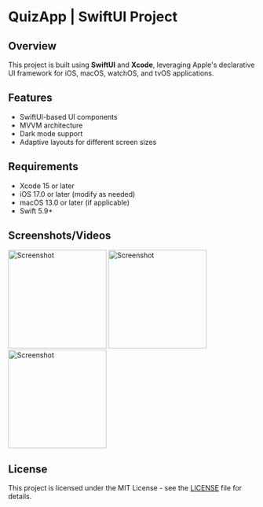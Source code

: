 # QuizApp | SwiftUI  Project

## Overview
This project is built using **SwiftUI** and **Xcode**, leveraging Apple's declarative UI framework for iOS, macOS, watchOS, and tvOS applications.

## Features
- SwiftUI-based UI components
- MVVM architecture
- Dark mode support
- Adaptive layouts for different screen sizes

## Requirements
- Xcode 15 or later
- iOS 17.0 or later (modify as needed)
- macOS 13.0 or later (if applicable)
- Swift 5.9+
  
## Screenshots/Videos
<img width="200" alt="Screenshot" src= "https://github.com/user-attachments/assets/55363aa5-dbad-434e-a5cf-df2bebdabafd">
<img width="200" alt="Screenshot" src= "https://github.com/user-attachments/assets/bc27087a-135e-46ce-889f-78cab52a6414">
<img width="200" alt="Screenshot" src= "https://github.com/user-attachments/assets/39967f73-dc8a-44c5-bcc7-7951f2380874">
  
## License
This project is licensed under the MIT License - see the [LICENSE](LICENSE) file for details.
